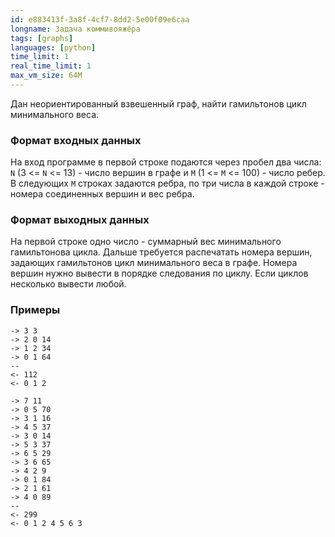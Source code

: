 ```yaml
---
id: e883413f-3a8f-4cf7-8dd2-5e00f09e6caa
longname: Задача коммивояжёра
tags: [graphs]
languages: [python]
time_limit: 1
real_time_limit: 1
max_vm_size: 64M
---
```



Дан неориентированный взвешенный граф, найти гамильтонов цикл минимального веса.

### Формат входных данных

На вход программе в первой строке подаются через пробел два числа: `N` (3 <= `N` <= 13) - число вершин в графе и `M` (1 <= `M` <= 100) - число ребер. В следующих `M` строках задаются ребра, по три числа в каждой строке - номера соединенных вершин и вес ребра.

### Формат выходных данных

На первой строке одно число - суммарный вес минимального гамильтонова цикла. Дальше требуется распечатать номера вершин, задающих гамильтонов цикл минимального веса в графе. Номера вершин нужно вывести в порядке следования по циклу. Если циклов несколько вывести любой.

### Примеры
```
-> 3 3
-> 2 0 14
-> 1 2 34
-> 0 1 64
--
<- 112
<- 0 1 2
```

```
-> 7 11
-> 0 5 70
-> 3 1 16
-> 4 5 37
-> 3 0 14
-> 5 3 37
-> 6 5 29
-> 3 6 65
-> 4 2 9
-> 0 1 84
-> 2 1 61
-> 4 0 89
--
<- 299
<- 0 1 2 4 5 6 3
```
